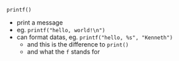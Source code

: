 `printf()`
* print a message
* eg. `printf("hello, world!\n")`
* can format datas, eg. `printf("hello, %s", "Kenneth")`
    * and this is the difference to `print()`
    * and what the `f` stands for

